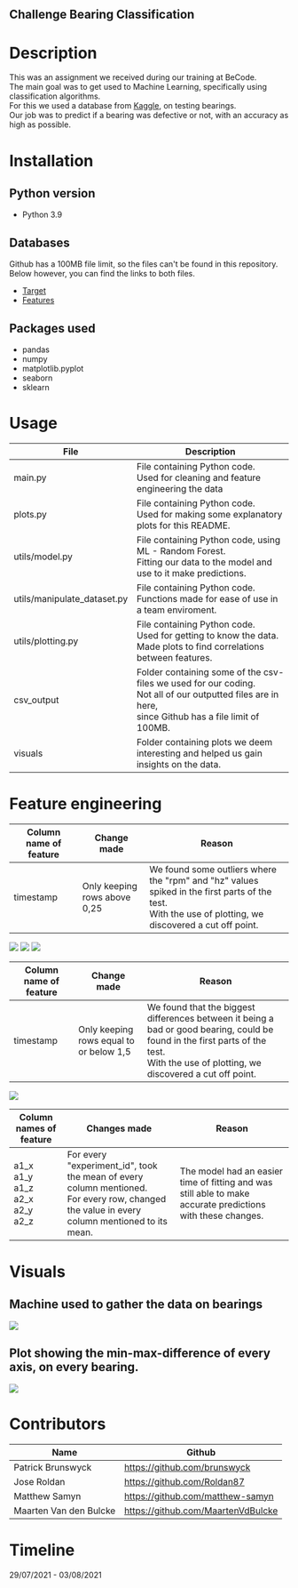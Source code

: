## Challenge Bearing Classification

# Description
  This was an assignment we received during our training at BeCode.  
  The main goal was to get used to Machine Learning, specifically using classification algorithms.   
  For this we used a database from <a href="https://www.kaggle.com/isaienkov/bearing-classification" target="_blank">Kaggle</a>, on testing bearings.  
  Our job was to predict if a bearing was defective or not, with an accuracy as high as possible.
  
  
# Installation
## Python version
* Python 3.9

## Databases
Github has a 100MB file limit, so the files can't be found in this repository.  
Below however, you can find the links to both files.
* <a href="https://www.kaggle.com/isaienkov/bearing-classification?select=bearing_classes.csv" target="_blank">Target</a>
* <a href="https://www.kaggle.com/isaienkov/bearing-classification?select=bearing_signals.csv" target="_blank">Features</a>

## Packages used
* pandas
* numpy
* matplotlib.pyplot
* seaborn
* sklearn

# Usage
| File                        | Description                                                     |
|-----------------------------|-----------------------------------------------------------------|
| main.py                   | File containing Python code.    <br>Used for cleaning and feature engineering the data |
| plots.py                    | File containing Python code.   <br>Used for making some explanatory plots for this README. |
| utils/model.py              | File containing Python code, using ML - Random Forest.   <br>Fitting our data to the model and use to it make predictions. |
| utils/manipulate_dataset.py | File containing Python code.<br>Functions made for ease of use in a team enviroment. |
| utils/plotting.py           | File containing Python code.<br>Used for getting to know the data.<br>Made plots to find correlations between features. |
| csv_output                  | Folder containing some of the csv-files we used for our coding.<br>Not all of our outputted files are in here,   <br>since Github has a file limit of 100MB. |
| visuals                     | Folder containing plots we deem interesting and helped us gain   <br>insights on the data. |

# Feature engineering
| Column name of feature | Change made                  | Reason                                                                                        |
|------------------------|------------------------------|-----------------------------------------------------------------------------------------------|
| timestamp              | Only keeping rows above 0,25 | We found some outliers where the "rpm" and "hz" values spiked in the first parts of the test.  <br>With the use of plotting, we discovered a cut off point. |

![](visuals/Exp_24_RPM_reading_error.png)
![](visuals/strip_vibrations_x_exp_nr_107.png)
![](visuals/strip_vibrations_x_exp_nr_2.png)

| Column name of feature | Change made                             | Reason                                                                                                                        |
|------------------------|-----------------------------------------|-------------------------------------------------------------------------------------------------------------------------------|
| timestamp              | Only keeping rows equal to or below 1,5 | We found that the biggest differences between it being a bad or good bearing,  could be found in the first parts of the test.  <br>With the use of plotting, we discovered a cut off point. |

![](visuals/beginning_vibrations_x_exp_nr_98.png)



| Column names of feature | Changes made                                                            | Reason                                                                                                      |
|-------------------------|-------------------------------------------------------------------------|-------------------------------------------------------------------------------------------------------------|
| a1_x  <br>a1_y  <br>a1_z  <br>a2_x  <br>a2_y  <br>a2_z | For every "experiment_id", took the mean of every column mentioned. <br>For every row, changed the value in every column mentioned to its mean. | The model had an easier time of fitting and was still able to make accurate predictions with these changes. |


# Visuals
## Machine used to gather the data on bearings

![](visuals/bearing_test_machine.jpg)

## Plot showing the min-max-difference of every axis, on every bearing.

![](visuals/vibration_spread_differences_on_all_axes.png)


# Contributors
| Name                  | Github                                 |
|-----------------------|----------------------------------------|
| Patrick Brunswyck        | https://github.com/brunswyck               |
| Jose Roldan | https://github.com/Roldan87 |
| Matthew Samyn         | https://github.com/matthew-samyn       |
| Maarten Van den Bulcke           | https://github.com/MaartenVdBulcke       |




# Timeline
29/07/2021 - 03/08/2021
